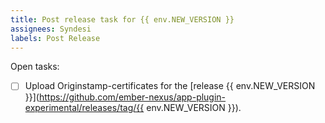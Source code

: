 ```yaml
---
title: Post release task for {{ env.NEW_VERSION }}
assignees: Syndesi
labels: Post Release
---
```


Open tasks:

- [ ] Upload Originstamp-certificates for the [release {{ env.NEW_VERSION }}](https://github.com/ember-nexus/app-plugin-experimental/releases/tag/{{ env.NEW_VERSION }}).
